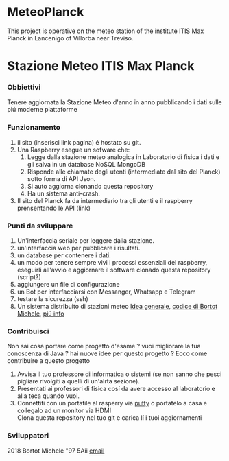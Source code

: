 # MeteoPlanck
This project is operative on the meteo station of the institute ITIS Max Planck in Lancenigo of Villorba near Treviso.
<h1>Stazione Meteo ITIS Max Planck </h1>
<h3>Obbiettivi</h3>
Tenere aggiornata la Stazione Meteo d'anno in anno pubblicando i dati sulle piú moderne piattaforme
<h3>Funzionamento</h3>
<ol>
  <li>il sito (inserisci link pagina) é hostato su git.
  </li>
  <li>Una Raspberry esegue un sofware che:
    <ol>
      <li>Legge dalla stazione meteo analogica in Laboratorio di fisica i dati e gli salva in un database NoSQL MongoDB
      </li>
      <li>Risponde alle chiamate degli utenti (intermediate dal sito del Planck) sotto forma di API Json.
      </li>
      <li>Si auto aggiorna clonando questa repository
      </li>
      <li>Ha un sistema anti-crash.
      </li>
    </ol>
  </li>
  <li>Il sito del Planck fa da intermediario tra gli utenti e il raspberry prensentando le API (link)
  </li>
</ol>
<h3>Punti da sviluppare</h3>
<ol>
  <li>
    Un'interfaccia seriale per leggere dalla stazione.
  </li>
  <li>
    un'interfaccia web per pubblicare i risultati.
  </li>
  <li>
    un database per contenere i dati.
  </li>
  <li>
    un modo per tenere sempre vivi i processi essenziali del raspberry, eseguirli all'avvio e aggiornare il software clonado questa repository (script?)
  </li>
  <li>
    aggiungere un file di configurazione
  </li>
  <li>
    un Bot per interfacciarsi con Messanger, Whatsapp e Telegram
  </li>
  <li>
    testare la sicurezza (ssh)
  </li>
  <li>
    Un sistema distribuito di stazioni meteo <a href="http://www.instructables.com/id/LoRaWan-Weather-Station/">Idea generale</a>, <a href="https://github.com/miky97it/Meteo/tree/master/Meteo">codice di Bortot Michele</a>, <a href="mailto:miky97it@gmail.com?Subject=MeteoPlanck" target="_top">piú info</a>
  </li>
  
  <!--  
  <li>
    Inserisci qui punti che intendi sviluppare
  </li>
  -->

</ol>
<h3>Contribuisci</h3>
Non sai cosa portare come progetto d'esame ? vuoi migliorare la tua conoscenza di Java ? hai nuove idee per questo progetto ? Ecco come contribuire a questo progetto
<ol>
  <li>
    Avvisa il tuo professore di informatica o sistemi (se non sanno che pesci pigliare rivolgiti a quelli di un'alrta sezione).
  </li>
  <li>
    Presentati ai professori di fisica cosí da avere accesso al laboratorio e alla teca quando vuoi.
  </li>
  <li>
    Connettiti con un portatile al rasperry via <a href="http://www.putty.org/">putty</a> o portatelo a casa e collegalo ad un monitor via HDMI
  </li>
    Clona questa repository nel tuo git e carica lí i tuoi aggiornamenti
  </li>
</ol>
<h3>Sviluppatori</h3>
2018 Bortot Michele "97 5Aii <a href="mailto:miky97it@gmail.com?Subject=MeteoPlanck" target="_top">email</a>
<!--metti qui il tuo nome -->

